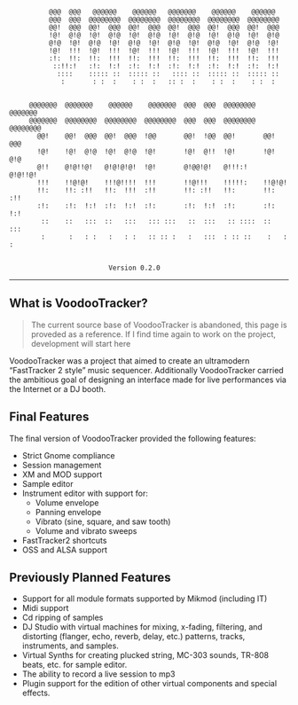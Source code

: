 ```
          @@@  @@@   @@@@@@    @@@@@@   @@@@@@@    @@@@@@    @@@@@@
          @@@  @@@  @@@@@@@@  @@@@@@@@  @@@@@@@@  @@@@@@@@  @@@@@@@@
          @@!  @@@  @@!  @@@  @@!  @@@  @@!  @@@  @@!  @@@  @@!  @@@
          !@!  @!@  !@!  @!@  !@!  @!@  !@!  @!@  !@!  @!@  !@!  @!@
          @!@  !@!  @!@  !@!  @!@  !@!  @!@  !@!  @!@  !@!  @!@  !@!
          !@!  !!!  !@!  !!!  !@!  !!!  !@!  !!!  !@!  !!!  !@!  !!!
          :!:  !!:  !!:  !!!  !!:  !!!  !!:  !!!  !!:  !!!  !!:  !!!
           ::!!:!   :!:  !:!  :!:  !:!  :!:  !:!  :!:  !:!  :!:  !:!
            ::::    ::::: ::  ::::: ::   :::: ::  ::::: ::  ::::: ::
             :       : :  :    : :  :   :: :  :    : :  :    : :  :


     @@@@@@@  @@@@@@@    @@@@@@    @@@@@@@  @@@  @@@  @@@@@@@@  @@@@@@@
     @@@@@@@  @@@@@@@@  @@@@@@@@  @@@@@@@@  @@@  @@@  @@@@@@@@  @@@@@@@@
       @@!    @@!  @@@  @@!  @@@  !@@       @@!  !@@  @@!       @@!  @@@
       !@!    !@!  @!@  !@!  @!@  !@!       !@!  @!!  !@!       !@!  @!@
       @!!    @!@!!@!   @!@!@!@!  !@!       @!@@!@!   @!!!:!    @!@!!@!
       !!!    !!@!@!    !!!@!!!!  !!!       !!@!!!    !!!!!:    !!@!@!
       !!:    !!: :!!   !!:  !!!  :!!       !!: :!!   !!:       !!: :!!
       :!:    :!:  !:!  :!:  !:!  :!:       :!:  !:!  :!:       :!:  !:!
        ::    ::   :::  ::   :::   ::: :::   ::  :::   :: ::::  ::   :::
        :      :   : :   :   : :   :: :: :   :   :::  : :: ::    :   : :


      			         Version 0.2.0
```
---

## What is VoodooTracker?

> The current source base of VoodooTracker is abandoned, this page is proveded as a reference.
> If I find time again to work on the project, development will start here

VoodooTracker was a project that aimed to create an ultramodern “FastTracker 2 style” music sequencer. Additionally VoodooTracker carried the ambitious goal of designing an interface made for live performances via the Internet or a DJ booth.

## Final Features
The final version of VoodooTracker provided the following features:

* Strict Gnome compliance
* Session management
* XM and MOD support
* Sample editor
* Instrument editor with support for:
  * Volume envelope
  * Panning envelope
  * Vibrato (sine, square, and saw tooth)
  * Volume and vibrato sweeps
* FastTracker2 shortcuts
* OSS and ALSA support

## Previously Planned Features
* Support for all module formats supported by Mikmod (including IT)
* Midi support
* Cd ripping of samples
* DJ Studio with virtual machines for mixing, x-fading, filtering, and distorting (flanger, echo, reverb, delay, etc.) patterns, tracks, instruments, and samples.
* Virtual Synths for creating plucked string, MC-303 sounds, TR-808 beats, etc. for sample editor.
* The ability to record a live session to mp3
* Plugin support for the edition of other virtual components and special effects.
